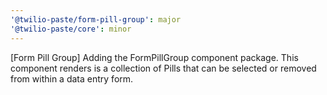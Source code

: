 ```yaml
---
'@twilio-paste/form-pill-group': major
'@twilio-paste/core': minor
---
```


[Form Pill Group] Adding the FormPillGroup component package. This component renders is a collection of Pills that can be selected or removed from within a data entry form.

